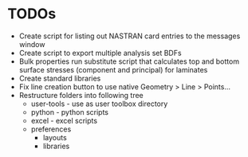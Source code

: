 # TODOs
* Create script for listing out NASTRAN card entries to the messages window
* Create script to export multiple analysis set BDFs
* Bulk properties run substitute script that calculates top and bottom surface stresses (component and principal) for laminates
* Create standard libraries
* Fix line creation button to use native Geometry > Line > Points...
* Restructure folders into following tree
    * user-tools - use as user toolbox directory
    * python - python scripts
    * excel - excel scripts
    * preferences
        * layouts
        * libraries
